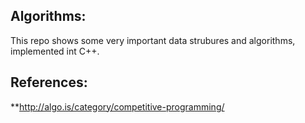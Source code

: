 ## Algorithms:
This repo shows some very important data strubures and algorithms, implemented int C++.

## References:
**http://algo.is/category/competitive-programming/
